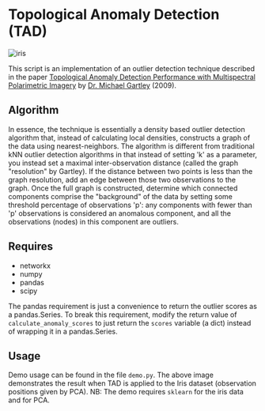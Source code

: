 # Topological Anomaly Detection (TAD)

![iris](https://raw.githubusercontent.com/dmarx/topological_anomaly_detection/master/Iris_outlier_graph_small.png)

This script is an implementation of an outlier detection technique described in the paper [Topological Anomaly Detection Performance with
Multispectral Polarimetric Imagery](http://www.cis.rit.edu/~mxgpci/pubs/gartley-7334-1.pdf) by [Dr. Michael Gartley](http://www.cis.rit.edu/~mxgpci/) (2009). 

Algorithm
----------

In essence, the technique is essentially a density based outlier detection algorithm that, instead of calculating local densities, constructs a graph
of the data using nearest-neighbors. The algorithm is different from traditional kNN outlier detection algorithms in that instead of setting 'k' as a
parameter, you instead set a maximal inter-observation distance (called the graph "resolution" by Gartley). If the distance between two points is less 
than the graph resolution, add an edge between those two observations to the graph. Once the full graph is constructed, determine which connected 
components comprise the "background" of the data by setting some threshold percentage of observations 'p': any components with fewer than 'p' observations 
is considered an anomalous component, and all the observations (nodes) in this component are outliers. 

Requires
--------
* networkx
* numpy
* pandas
* scipy

The pandas requirement is just a convenience to return the outlier scores as a pandas.Series. To break this requirement, modify the return value of `calculate_anomaly_scores` 
to just return the `scores` variable (a dict) instead of wrapping it in a pandas.Series.

Usage
---------
Demo usage can be found in the file ```demo.py```. The above image demonstrates the result when TAD is applied to the Iris dataset (observation positions given by PCA). 
NB: The demo requires ```sklearn``` for the iris data and for PCA.